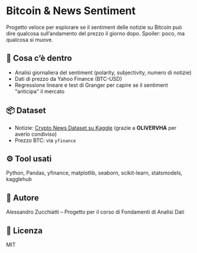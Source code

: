 # Bitcoin & News Sentiment

Progetto veloce per esplorare se il sentiment delle notizie su Bitcoin può dire qualcosa sull’andamento del prezzo il giorno dopo. Spoiler: poco, ma qualcosa si muove.

## 🧠 Cosa c’è dentro

* Analisi giornaliera del sentiment (polarity, subjectivity, numero di notizie)
* Dati di prezzo da Yahoo Finance (BTC-USD)
* Regressione lineare e test di Granger per capire se il sentiment "anticipa" il mercato

## 📦 Dataset

* Notizie: [Crypto News Dataset su Kaggle](https://www.kaggle.com/datasets/oliviervha/crypto-news) (grazie a **OLIVERVHA** per averlo condiviso)
* Prezzo BTC: via `yfinance`

## ⚙️ Tool usati

Python, Pandas, yfinance, matplotlib, seaborn, scikit-learn, statsmodels, kagglehub

## 👤 Autore

Alessandro Zucchiatti – Progetto per il corso di Fondamenti di Analisi Dati

## 📝 Licenza

MIT
